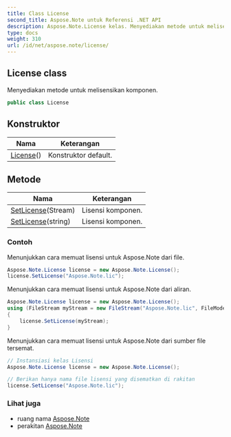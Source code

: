 ```yaml
---
title: Class License
second_title: Aspose.Note untuk Referensi .NET API
description: Aspose.Note.License kelas. Menyediakan metode untuk melisensikan komponen.
type: docs
weight: 310
url: /id/net/aspose.note/license/
---
```

## License class

Menyediakan metode untuk melisensikan komponen.

```csharp
public class License
```

## Konstruktor

| Nama | Keterangan |
| --- | --- |
| [License](license/)() | Konstruktor default. |

## Metode

| Nama | Keterangan |
| --- | --- |
| [SetLicense](../../aspose.note/license/setlicense/#setlicense)(Stream) | Lisensi komponen. |
| [SetLicense](../../aspose.note/license/setlicense/#setlicense_1)(string) | Lisensi komponen. |

### Contoh

Menunjukkan cara memuat lisensi untuk Aspose.Note dari file.

```csharp
Aspose.Note.License license = new Aspose.Note.License();
license.SetLicense("Aspose.Note.lic");
```

Menunjukkan cara memuat lisensi untuk Aspose.Note dari aliran.

```csharp
Aspose.Note.License license = new Aspose.Note.License();
using (FileStream myStream = new FileStream("Aspose.Note.lic", FileMode.Open))
{
    license.SetLicense(myStream);
}
```

Menunjukkan cara memuat lisensi untuk Aspose.Note dari sumber file tersemat.

```csharp
// Instansiasi kelas Lisensi
Aspose.Note.License license = new Aspose.Note.License();

// Berikan hanya nama file lisensi yang disematkan di rakitan
license.SetLicense("Aspose.Note.lic");
```

### Lihat juga

* ruang nama [Aspose.Note](../../aspose.note/)
* perakitan [Aspose.Note](../../)


